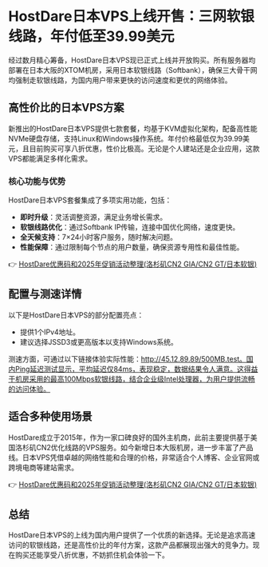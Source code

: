 # HostDare日本VPS上线开售：三网软银线路，年付低至39.99美元

经过数月精心筹备，HostDare日本VPS现已正式上线并开放购买。所有服务器均部署在日本大阪的XTOM机房，采用日本软银线路（Softbank），确保三大骨干网均强制走软银线路，为国内用户带来更快的访问速度和更优的网络体验。

## 高性价比的日本VPS方案

新推出的HostDare日本VPS提供七款套餐，均基于KVM虚拟化架构，配备高性能NVMe硬盘存储，支持Linux和Windows操作系统。年付价格最低仅为39.99美元，且目前购买可享八折优惠，性价比极高。无论是个人建站还是企业应用，这款VPS都能满足多样化需求。

### 核心功能与优势

HostDare日本VPS套餐集成了多项实用功能，包括：

- **即时升级**：灵活调整资源，满足业务增长需求。
- **软银线路优化**：通过Softbank IP传输，连接中国优化网络，速度更快。
- **全天候支持**：7×24小时客户服务，随时解决问题。
- **性能保障**：通过限制每个节点的用户数量，确保资源专用性和最佳性能。

👉 [HostDare优惠码和2025年促销活动整理(洛杉矶CN2 GIA/CN2 GT/日本软银)](https://bit.ly/hostdare)

## 配置与测速详情

以下是HostDare日本VPS的部分配置亮点：

- 提供1个IPv4地址。
- 建议选择JSSD3或更高版本以支持Windows系统。

测速方面，可通过以下链接体验实际性能：http://45.12.89.89/500MB.test。国内Ping延迟测试显示，平均延迟仅84ms，表现稳定，数据结果令人满意。这得益于机房采用的最高100Mbps软银线路，结合企业级Intel处理器，为用户提供流畅的访问体验。

## 适合多种使用场景

HostDare成立于2015年，作为一家口碑良好的国外主机商，此前主要提供基于美国洛杉矶CN2优化线路的VPS服务。如今新增日本大阪机房，进一步丰富了产品线。日本VPS凭借卓越的网络性能和合理的价格，非常适合个人博客、企业官网或跨境电商等建站需求。

👉 [HostDare优惠码和2025年促销活动整理(洛杉矶CN2 GIA/CN2 GT/日本软银)](https://bit.ly/hostdare)

## 总结

HostDare日本VPS的上线为国内用户提供了一个优质的新选择。无论是追求高速访问的软银线路，还是高性价比的年付方案，这款产品都展现出强大的竞争力。现在购买还能享受八折优惠，不妨抓住机会体验一下。